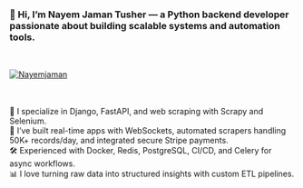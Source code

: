 ### 👋 Hi, I’m Nayem Jaman Tusher — a Python backend developer passionate about building scalable systems and automation tools.
<br/>

<a href="https://github.com/Nayemjaman" target="_blank"><p align="left">
  <img src="https://komarev.com/ghpvc/?username=Nayemjaman&label=Profile%20views&color=129e00" alt="Nayemjaman" /> </p><a/> 
<br/><br/>
🔧 I specialize in Django, FastAPI, and web scraping with Scrapy and Selenium.
<br/>
🚀 I’ve built real-time apps with WebSockets, automated scrapers handling 50K+ records/day, and integrated secure Stripe payments.
<br/>
🛠️ Experienced with Docker, Redis, PostgreSQL, CI/CD, and Celery for async workflows.
<br/>
📊 I love turning raw data into structured insights with custom ETL pipelines.
</br></br></br>
















<!--
**Nayemjaman/Nayemjaman** is a ✨ _special_ ✨ repository because its `README.md` (this file) appears on your GitHub profile.

Here are some ideas to get you started:

- 🔭 I’m currently working on ...
- 🌱 I’m currently learning ...
- 👯 I’m looking to collaborate on ...
- 🤔 I’m looking for help with ...
- 💬 Ask me about ...
- 📫 How to reach me: ...
- 😄 Pronouns: ...
- ⚡ Fun fact: ...
-->
